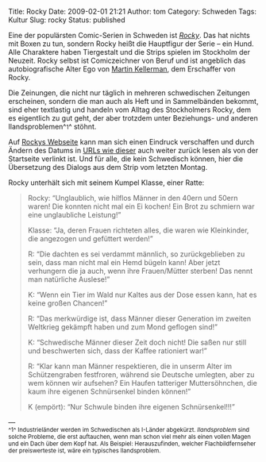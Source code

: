 Title: Rocky
Date: 2009-02-01 21:21
Author: tom
Category: Schweden
Tags: Kultur
Slug: rocky
Status: published

Eine der populärsten Comic-Serien in Schweden ist
[*Rocky*](http://sv.wikipedia.org/wiki/Rocky_(tecknad_serie)). Das hat
nichts mit Boxen zu tun, sondern Rocky heißt die Hauptfigur der Serie –
ein Hund. Alle Charaktere haben Tiergestalt und die Strips spielen im
Stockholm der Neuzeit. Rocky selbst ist Comiczeichner von Beruf und ist
angeblich das autobiografische Alter Ego von [Martin
Kellerman](http://sv.wikipedia.org/wiki/Martin_Kellerman), dem
Erschaffer von Rocky.

Die Zeinungen, die nicht nur täglich in mehreren schwedischen Zeitungen
erscheinen, sondern die man auch als Heft und in Sammelbänden bekommt,
sind eher textlastig und handeln vom Alltag des Stockholmers Rocky, dem
es eigentlich zu gut geht, der aber trotzdem unter Beziehungs- und
anderen Ilandsproblemen^<small>1</small>^ stöhnt.

Auf [Rockys Webseite](http://www.rockymagasin.se/) kann man sich einen
Eindruck verschaffen und durch Ändern des Datums in [URLs wie
dieser](http://www.rockymagasin.se/seriestrippar/20090131.gif) auch
weiter zurück lesen als von der Startseite verlinkt ist. Und für alle,
die kein Schwedisch können, hier die Übersetzung des Dialogs aus dem
Strip vom letzten Montag. <!--more Weiterlesen &raquo; -->

Rocky unterhält sich mit seinem Kumpel Klasse, einer Ratte:

> Rocky: “Unglaublich, wie hilflos Männer in den 40ern und 50ern waren!
> Die konnten nicht mal ein Ei kochen! Ein Brot zu schmiern war eine
> unglaubliche Leistung!”
>
> Klasse: “Ja, deren Frauen richteten alles, die waren wie Kleinkinder,
> die angezogen und gefüttert werden!”
>
> R: “Die dachten es sei verdammt männlich, so zurückgeblieben zu sein,
> dass man nicht mal ein Hemd bügeln kann! Aber jetzt verhungern die ja
> auch, wenn ihre Frauen/Mütter sterben! Das nennt man natürliche
> Auslese!”
>
> K: “Wenn ein Tier im Wald nur Kaltes aus der Dose essen kann, hat es
> keine großen Chancen!”
>
> R: “Das merkwürdige ist, dass Männer dieser Generation im zweiten
> Weltkrieg gekämpft haben und zum Mond geflogen sind!”
>
> K: “Schwedische Männer dieser Zeit doch nicht! Die saßen nur still und
> beschwerten sich, dass der Kaffee rationiert war!”
>
> R: “Klar kann man Männer respektieren, die in unserm Alter im
> Schützengraben festfroren, während sie Deutsche umlegten, aber zu wem
> können wir aufsehen? Ein Haufen tatteriger Muttersöhnchen, die kaum
> ihre eigenen Schnürsenkel binden können!”
>
> K (empört): “Nur Schwule binden ihre eigenen Schnürsenkel!!!”

—  
<small>^1^ Industrieländer werden im Schwedischen als I-Länder
abgekürzt. *Ilandsproblem* sind solche Probleme, die erst auftauchen,
wenn man schon viel mehr als einen vollen Magen und ein Dach über dem
Kopf hat. Als Beispiel: Herauszufinden, welcher Flachbildfernseher der
preiswerteste ist, wäre ein typisches
Ilandsproblem.</small><small></small>

